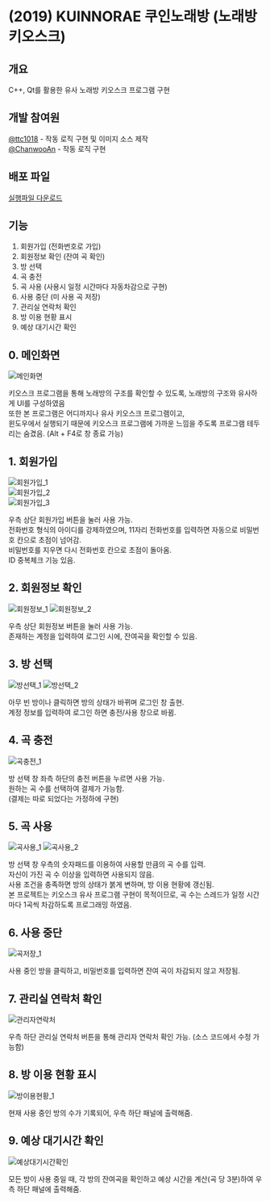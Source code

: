 # (2019) KUINNORAE 쿠인노래방 (노래방 키오스크)


## 개요

C++, Qt를 활용한 유사 노래방 키오스크 프로그램 구현


## 개발 참여원

[@ttc1018](https://github.com/ttc1018) - 작동 로직 구현 및 이미지 소스 제작 <br/>
[@ChanwooAn](https://github.com/ChanwooAn) - 작동 로직 구현 <br/>


## 배포 파일

[실행파일 다운로드](https://github.com/TTC1018/KUINNORAE/raw/main/KUINNORAE_executable.zip)


## 기능

1. 회원가입 (전화번호로 가입)
2. 회원정보 확인 (잔여 곡 확인)
3. 방 선택
4. 곡 충전
5. 곡 사용 (사용시 일정 시간마다 자동차감으로 구현)
6. 사용 중단 (미 사용 곡 저장)
7. 관리실 연락처 확인
8. 방 이용 현황 표시
9. 예상 대기시간 확인


## 0. 메인화면

![메인화면](https://user-images.githubusercontent.com/39405316/167876499-42a4cb88-e27d-4649-8a28-343fac2a3706.png)


키오스크 프로그램을 통해 노래방의 구조를 확인할 수 있도록, 노래방의 구조와 유사하게 UI를 구성하였음 <br/>
또한 본 프로그램은 어디까지나 유사 키오스크 프로그램이고, <br/>
윈도우에서 실행되기 때문에 키오스크 프로그램에 가까운 느낌을 주도록 프로그램 테두리는 숨겼음. (Alt + F4로 창 종료 가능) <br/>

## 1. 회원가입

![회원가입_1](https://user-images.githubusercontent.com/39405316/167877475-219b0056-fbd7-4762-b13c-6e5b846679a3.png) <br/>
![회원가입_2](https://user-images.githubusercontent.com/39405316/167877659-83ffc630-d9c2-4044-a964-598088ff71b7.png) <br/>
![회원가입_3](https://user-images.githubusercontent.com/39405316/167878208-f0aef260-e368-42f6-abab-33a23344c33b.png) <br/>

우측 상단 회원가입 버튼을 눌러 사용 가능. <br/>
전화번호 형식의 아이디를 강제하였으며, 11자리 전화번호를 입력하면 자동으로 비밀번호 칸으로 초점이 넘어감. <br/>
비밀번호를 지우면 다시 전화번호 칸으로 초점이 돌아옴. <br/>
ID 중복체크 기능 있음.

## 2. 회원정보 확인

![회원정보_1](https://user-images.githubusercontent.com/39405316/167878825-8cb8ecc4-8fca-41a9-848f-ba133764ed50.png)
![회원정보_2](https://user-images.githubusercontent.com/39405316/167878984-f04d448f-dfcf-41cb-927e-abcc090e1d99.png)


우측 상단 회원정보 버튼을 눌러 사용 가능. <br/>
존재하는 계정을 입력하여 로그인 시에, 잔여곡을 확인할 수 있음.

## 3. 방 선택

![방선택_1](https://user-images.githubusercontent.com/39405316/167880283-0d088aef-d3a9-4aff-8d11-e5e60d1af9f3.png)
![방선택_2](https://user-images.githubusercontent.com/39405316/167880294-4a5733a0-bf89-467a-9532-e2af5bf3f792.png)


아무 빈 방이나 클릭하면 방의 상태가 바뀌며 로그인 창 출현. <br/>
계정 정보를 입력하여 로그인 하면 충전/사용 창으로 바뀜.

## 4. 곡 충전

![곡충전_1](https://user-images.githubusercontent.com/39405316/167881093-0d0c0135-0b36-4e12-8448-e0167d0db31f.png)


방 선택 창 좌측 하단의 충전 버튼을 누르면 사용 가능. <br/>
원하는 곡 수를 선택하여 결제가 가능함. <br/>
(결제는 따로 되었다는 가정하에 구현)

## 5. 곡 사용

![곡사용_1](https://user-images.githubusercontent.com/39405316/167881555-076962b6-c074-4b68-8e42-4d54a2cd2d3d.png)
![곡사용_2](https://user-images.githubusercontent.com/39405316/167881879-c2860159-5024-46b3-8157-0353391fe3a2.png)


방 선택 창 우측의 숫자패드를 이용하여 사용할 만큼의 곡 수를 입력. <br/>
자신이 가진 곡 수 이상을 입력하면 사용되지 않음. <br/>
사용 조건을 충족하면 방의 상태가 붉게 변하며, 방 이용 현황에 갱신됨. <br/>
본 프로젝트는 키오스크 유사 프로그램 구현이 목적이므로, 곡 수는 스레드가 일정 시간마다 1곡씩 차감하도록 프로그래밍 하였음.

## 6. 사용 중단

![곡저장_1](https://user-images.githubusercontent.com/39405316/167882423-ebd5720f-af35-4bfd-8a96-a84f3e0b2152.png)

사용 중인 방을 클릭하고, 비밀번호를 입력하면 잔여 곡이 차감되지 않고 저장됨.

## 7. 관리실 연락처 확인

![관리자연락처](https://user-images.githubusercontent.com/39405316/167884565-0661f6b3-cff4-406d-b2ec-1d9e4c880dd4.png)


우측 하단 관리실 연락처 버튼을 통해 관리자 연락처 확인 가능. (소스 코드에서 수정 가능함)

## 8. 방 이용 현황 표시

![방이용현황_1](https://user-images.githubusercontent.com/39405316/167883448-3ab3765b-c938-489f-97c0-136ebfbe1e6d.png)


현재 사용 중인 방의 수가 기록되어, 우측 하단 패널에 출력해줌.

## 9. 예상 대기시간 확인

![예상대기시간확인](https://user-images.githubusercontent.com/39405316/167884309-e7745f86-46e9-48c2-81b7-b40b393f750e.png)


모든 방이 사용 중일 때, 각 방의 잔여곡을 확인하고 예상 시간을 계산(곡 당 3분)하여 우측 하단 패널에 출력해줌. 
